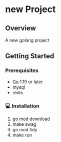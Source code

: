 # new Project

## Overview

A new golang project

## Getting Started

### Prerequisites

- [Go](https://golang.org/dl/) 1.19 or later
- mysql
- redis

### 💻 Installation

1. go mod download
2. make swag
3. go mod tidy
4. make run

